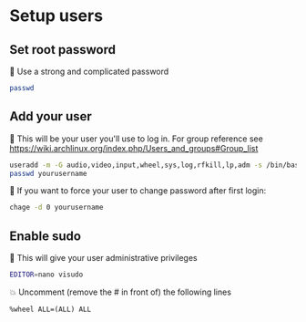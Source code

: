 # Setup users

## Set root password

🔑 Use a strong and complicated password

```bash
passwd
```

## Add your user

🧑 This will be your user you'll use to log in. For group reference see <https://wiki.archlinux.org/index.php/Users_and_groups#Group_list>

```bash
useradd -m -G audio,video,input,wheel,sys,log,rfkill,lp,adm -s /bin/bash yourusername
passwd yourusername
```

🎰 If you want to force your user to change password after first login:

```bash
chage -d 0 yourusername
```

## Enable sudo

🧐 This will give your user administrative privileges

```bash
EDITOR=nano visudo
```

💥 Uncomment (remove the # in front of) the following lines

```
%wheel ALL=(ALL) ALL
```

